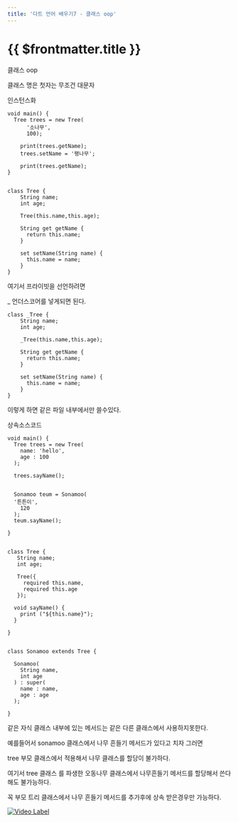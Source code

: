 ```yaml
---
title: '다트 언어 배우기7 - 클래스 oop'
---
```


# {{ $frontmatter.title }}



클래스 oop


클래스 명은 첫자는 무조건 대문자



인스턴스화

```
void main() {
  Tree trees = new Tree(
      '소나무',
      100);

    print(trees.getName);
    trees.setName = '팽나무';

    print(trees.getName);
}


class Tree {
    String name;
    int age;

    Tree(this.name,this.age);

    String get getName {
      return this.name;
    }

    set setName(String name) {
      this.name = name;
    }
}
```


여기서 프라이빗을 선언하려면

_ 언더스코어를 넣게되면 된다.

```
class _Tree {
    String name;
    int age;

    _Tree(this.name,this.age);

    String get getName {
      return this.name;
    }

    set setName(String name) {
      this.name = name;
    }
}
```
이렇게 하면 같은 파일 내부에서만 쓸수있다.



상속소스코드

```
void main() {
  Tree trees = new Tree(
    name: 'hello',
    age : 100
  );

  trees.sayName();


  Sonamoo teum = Sonamoo(
  '튼튼이',
    120
  );
  teum.sayName();

}


class Tree {
   String name;
   int age;

   Tree({
     required this.name,
     required this.age
   });

  void sayName() {
    print ("${this.name}");
  }

}


class Sonamoo extends Tree {

  Sonamoo(
    String name,
    int age
  ) : super(
    name : name,
    age : age
  );

}
```

같은 자식 클래스 내부에 있는 메서드는 같은 다른 클래스에서 사용하지못한다.

예를들어서 sonamoo 클래스에서 나무 흔들기 메서드가 있다고 치자 그러면

tree 부모 클래스에서 적용해서 나무 클래스를 할당이 불가하다.

여기서 tree 클래스 를 파생한 오동나무 클래스에서 나무흔들기 메서드를 할당해서 쓴다해도 불가능하다.

꼭 부모 트리 클래스에서 나무 흔들기 메서드를 추가후에 상속 받은경우만 가능하다.


[![Video Label](http://img.youtube.com/vi/7e80Il_7Z70/0.jpg)](https://youtu.be/7e80Il_7Z70?t=0s)
